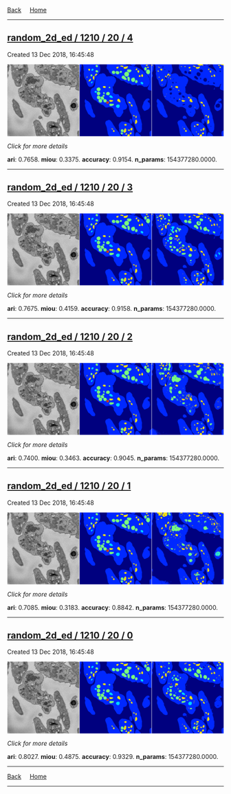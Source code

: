 
[Back](..)&nbsp;&nbsp;&nbsp;&nbsp;&nbsp;[Home](https://leapmanlab.github.io/snapshots)

---

<div class="summary"><a href="4"><h2>random_2d_ed / 1210 / 20 / 4</h2></a><p>Created 13 Dec 2018, 16:45:48
</p><a href="4"><img src="4/media/summary.png" align="center"></a><p>
<i>Click for more details</i>
</p></div>

**ari**: 0.7658. **miou**: 0.3375. **accuracy**: 0.9154. **n_params**: 154377280.0000. 

---

<div class="summary"><a href="3"><h2>random_2d_ed / 1210 / 20 / 3</h2></a><p>Created 13 Dec 2018, 16:45:48
</p><a href="3"><img src="3/media/summary.png" align="center"></a><p>
<i>Click for more details</i>
</p></div>

**ari**: 0.7675. **miou**: 0.4159. **accuracy**: 0.9158. **n_params**: 154377280.0000. 

---

<div class="summary"><a href="2"><h2>random_2d_ed / 1210 / 20 / 2</h2></a><p>Created 13 Dec 2018, 16:45:48
</p><a href="2"><img src="2/media/summary.png" align="center"></a><p>
<i>Click for more details</i>
</p></div>

**ari**: 0.7400. **miou**: 0.3463. **accuracy**: 0.9045. **n_params**: 154377280.0000. 

---

<div class="summary"><a href="1"><h2>random_2d_ed / 1210 / 20 / 1</h2></a><p>Created 13 Dec 2018, 16:45:48
</p><a href="1"><img src="1/media/summary.png" align="center"></a><p>
<i>Click for more details</i>
</p></div>

**ari**: 0.7085. **miou**: 0.3183. **accuracy**: 0.8842. **n_params**: 154377280.0000. 

---

<div class="summary"><a href="0"><h2>random_2d_ed / 1210 / 20 / 0</h2></a><p>Created 13 Dec 2018, 16:45:48
</p><a href="0"><img src="0/media/summary.png" align="center"></a><p>
<i>Click for more details</i>
</p></div>

**ari**: 0.8027. **miou**: 0.4875. **accuracy**: 0.9329. **n_params**: 154377280.0000. 

---

[Back](..)&nbsp;&nbsp;&nbsp;&nbsp;&nbsp;[Home](https://leapmanlab.github.io/snapshots)

---